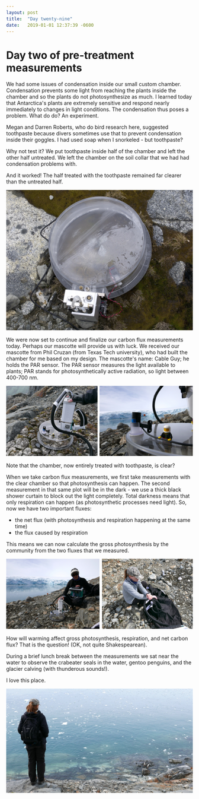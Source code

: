 ```yaml
---
layout: post
title:  "Day twenty-nine"
date:   2019-01-01 12:37:39 -0600
---
```

# Day two of pre-treatment measurements
We had some issues of condensation inside our small custom chamber. Condensation prevents some light from reaching the plants inside the chamber and so the plants do not photosynthesize as much. I learned today that Antarctica's plants are extremely sensitive and respond nearly immediately to changes in light conditions. The condensation thus poses a problem. What do do? An experiment.

Megan and Darren Roberts, who do bird research here, suggested toothpaste because divers sometimes use that to prevent condensation inside their goggles. I had used soap when I snorkeled - but toothpaste? 

Why not test it? We put toothpaste inside half of the chamber and left the other half untreated. We left the chamber on the soil collar that we had had condensation problems with.  

And it worked! The half treated with the toothpaste remained far clearer than the untreated half.

![Toothpaste in one half of chamber](/assets/blog_photos/190101/p1070096.jpg)

We were now set to continue and finalize our carbon flux measurements today. Perhaps our mascotte will provide us with luck. We received our mascotte from Phil Cruzan (from Texas Tech university), who had built the chamber for me based on my design. The mascotte's name: Cable Guy; he holds the PAR sensor. The PAR sensor measures the light available to plants; PAR stands for photosynthetically active radiation, so light between 400-700 nm.

![Cable Guy on New Year's Day](/assets/blog_photos/190101/190101_cableguy.jpg)

Note that the chamber, now entirely treated with toothpaste, is clear? 

When we take carbon flux measurements, we first take measurements with the clear chamber so that photosynthesis can happen. The second measurement in that same plot will be in the dark - we use a thick black shower curtain to block out the light completely. Total darkness means that only respiration can happen (as photosynthetic processes need light). So, now we have two important fluxes: 
* the net flux (with photosynthesis and respiration happening at the same time)
* the flux caused by respiration

This means we can now calculate the gross photosynthesis by the community from the two fluxes that we measured.

![Measurements in the light and in the dark](/assets/blog_photos/190101/190101_light_dark_measurements.jpg)

How will warming affect gross photosynthesis, respiration, and net carbon flux? That is the question! (OK, not quite Shakespearean).

During a brief lunch break between the measurements we sat near the water to observe the crabeater seals in the water, gentoo penguins, and the glacier calving (with thunderous sounds!). 

I love this place.

![Incoming gentoos](/assets/blog_photos/190101/p1070158.jpg)


